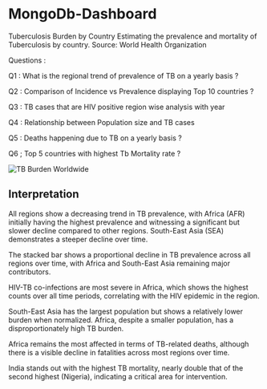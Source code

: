 # MongoDb-Dashboard

Tuberculosis Burden by Country
Estimating the prevalence and mortality of Tuberculosis by country. Source: World Health Organization


Questions : 

Q1 : What is the regional trend of prevalence of TB on a yearly basis ?


Q2 : Comparison of Incidence vs Prevalence displaying Top 10 countries ?


Q3 : TB cases that are HIV positive region wise analysis with year


Q4 : Relationship between Population size and TB cases 


Q5 : Deaths happening due to TB on a yearly basis ?


Q6 ; Top 5 countries with highest Tb Mortality rate ?

![TB Burden Worldwide](https://github.com/user-attachments/assets/df309d35-48cc-489a-86ca-34852092f3b3)


## Interpretation 

All regions show a decreasing trend in TB prevalence, with Africa (AFR) initially having the highest prevalence and witnessing a significant but slower decline compared to other regions. South-East Asia (SEA) demonstrates a steeper decline over time.

The stacked bar shows a proportional decline in TB prevalence across all regions over time, with Africa and South-East Asia remaining major contributors.

HIV-TB co-infections are most severe in Africa, which shows the highest counts over all time periods, correlating with the HIV epidemic in the region.

South-East Asia has the largest population but shows a relatively lower burden when normalized. Africa, despite a smaller population, has a disproportionately high TB burden.

Africa remains the most affected in terms of TB-related deaths, although there is a visible decline in fatalities across most regions over time.

India stands out with the highest TB mortality, nearly double that of the second highest (Nigeria), indicating a critical area for intervention.


